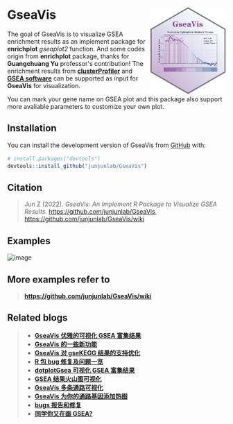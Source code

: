 
# GseaVis <img src="man/gseaVis-logo.png" align="right" height="200" />

<!-- badges: start -->

The goal of GseaVis is to visualize GSEA enrichment results as an implement package for **enrichplot** _gseaplot2_ function. And some codes origin from **enrichplot** package, thanks for **Guangchuang Yu** professor's contribution! The enrichment results from [**clusterProfiler**](https://github.com/YuLab-SMU/clusterProfiler) and [**GSEA software**](http://www.gsea-msigdb.org/gsea/index.jsp) can be supported as input for **GseaVis** for visualization.

You can mark your gene name on GSEA plot and this package also support more avaliable parameters to customize your own plot.

<!-- badges: end -->

## Installation

You can install the development version of GseaVis from [GitHub](https://github.com/) with:

``` r
# install.packages("devtools")
devtools::install_github("junjunlab/GseaVis")
```

## Citation

> Jun Z (2022). *GseaVis: An Implement R Package to Visualize GSEA Results.*  https://github.com/junjunlab/GseaVis, https://github.com/junjunlab/GseaVis/wiki

## Examples

![image](https://user-images.githubusercontent.com/64965509/198213474-43775942-1a40-4603-b1f8-2c2b0f2778e7.png)

## More examples refer to

> **https://github.com/junjunlab/GseaVis/wiki**

## Related blogs

> - [**GseaVis 优雅的可视化 GSEA 富集结果**](https://mp.weixin.qq.com/s?__biz=MzkyMTI1MTYxNA==&mid=2247501276&idx=1&sn=dce53570ae507affd283ade6bf13e635&chksm=c184ffadf6f376bb877733ac98f1bae3dbe3d1f1e019d9dc044e976dfc0f4197d6df832ea074&token=503374955&lang=zh_CN#rd)
> - [**GseaVis 的一些新功能**](https://mp.weixin.qq.com/s?__biz=MzkyMTI1MTYxNA==&mid=2247503821&idx=1&sn=452994f7744ef4ae9b0a84cfc82be016&chksm=c184f5bcf6f37caa2b30f5994e63ccf451f16e1f9e75db5131bc6004b3d0d91db048a44a0434&token=503374955&lang=zh_CN#rd)
> - [**GseaVis 对 gseKEGG 结果的支持优化**](https://mp.weixin.qq.com/s?__biz=MzkyMTI1MTYxNA==&mid=2247504498&idx=1&sn=9397b6e0ba0142e73df648bb86486003&chksm=c184e803f6f36115ccaf03dc792886a8cc5ea27e7b6c6e78282c022ad57bc73a7ee00d60d0e7&token=503374955&lang=zh_CN#rd)
> - [**R 包 bug 修复及问题一览**](https://mp.weixin.qq.com/s?__biz=MzkyMTI1MTYxNA==&mid=2247506202&idx=1&sn=e0e464ea398b5f53660109dc1bb82ea5&chksm=c184e36bf6f36a7d86509fd6a691c8e421b9143867664f0c18b5b010d558f4f37eccd2992aa9&token=503374955&lang=zh_CN#rd)
> - [**dotplotGsea 可视化 GSEA 富集结果**](https://mp.weixin.qq.com/s?__biz=MzkyMTI1MTYxNA==&mid=2247506271&idx=1&sn=74c8eabda17915d1931bc6fec7e054f2&chksm=c184e32ef6f36a38974b53c7586a00d192753e691be0ce09cfe501e4ea493ec1c2bbfbce25bc&token=503374955&lang=zh_CN#rd)
> - [**GSEA 结果火山图可视化**](https://mp.weixin.qq.com/s?__biz=MzkyMTI1MTYxNA==&mid=2247506419&idx=1&sn=f9ad91a426fc6ef1f6fe7e5ce0343845&chksm=c184e382f6f36a94c5ac6cdd662eb69ef6736d778c64635ada874d6f512f5cd91935047cfd72&token=503374955&lang=zh_CN#rd)
> - [**GseaVis 多条通路可视化**](https://mp.weixin.qq.com/s?__biz=MzkyMTI1MTYxNA==&mid=2247506468&idx=1&sn=784d933d674ebaa7eb47cc02597a8437&chksm=c184e055f6f3694356c618a07299d6215c1a87521bab4553b2b34938ae7799d1bd9927306fa2&token=503374955&lang=zh_CN#rd)
> - [**GseaVis 为你的通路基因添加热图**](https://mp.weixin.qq.com/s?__biz=MzkyMTI1MTYxNA==&mid=2247506582&idx=1&sn=24994c3eb73d5c30d5c56ae4894151a6&chksm=c184e0e7f6f369f151009e47e59a0ddbb7727dcd4dce8503f8fe861f1cf08103439b791a3eec&token=503374955&lang=zh_CN#rd)
> - [**bugs 报告和修复**](https://mp.weixin.qq.com/s?__biz=MzkyMTI1MTYxNA==&mid=2247507735&idx=1&sn=d8236c12a07beecc5d6c181b196a9a78&chksm=c184e566f6f36c7072f382be27259127b4fa9c0b1228c891f5cfc35869861b3d9b8f6e9b0824&token=139164705&lang=zh_CN#rd)
> - [**同学你又在画 GSEA?**](https://mp.weixin.qq.com/s?__biz=MzkyMTI1MTYxNA==&mid=2247507943&idx=1&sn=2dc950650892f93a53eb1ef9abab6555&chksm=c184e596f6f36c8073acb3b614897062249c9b51c3aff4657dc9156670a9ff7a99df78dc7787&token=495330596&lang=zh_CN#rd)

